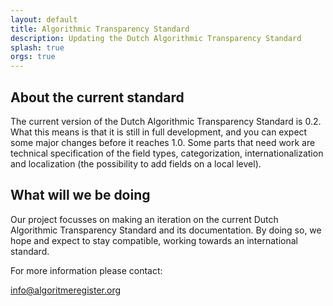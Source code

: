 ```yaml
---
layout: default
title: Algorithmic Transparency Standard
description: Updating the Dutch Algorithmic Transparency Standard
splash: true
orgs: true
---
```

## About the current standard

The current version of the Dutch Algorithmic Transparency Standard is 0.2. What this means is that it is still in full development, and you can expect some major changes before it reaches 1.0. Some parts that need work are technical specification of the field types, categorization, internationalization and localization (the possibility to add fields on a local level).

## What will we be doing

Our project focusses on making an iteration on the current Dutch Algorithmic Transparency Standard and its documentation. By doing so, we hope and expect to stay compatible, working towards an international standard.

For more information please contact:

<a href="mailto:info@algoritmeregister.org" class="btn display-inline-block mb4">info@algoritmeregister.org</a>
